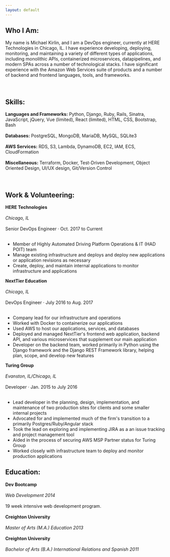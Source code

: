 ```yaml
---
layout: default
---
```


Who I Am:
---------
My name is Michael Kirlin, and I am a DevOps engineer, currently at HERE Technologies in Chicago, IL. I have experience developing, deploying, monitoring, and maintaining a variety of different types of applications, including monolithic APIs, containerized microservices, datapipelines, and modern SPAs across a number of technological stacks. I have significant experience with the Amazon Web Services suite of products and a number of backend and frontend languages, tools, and frameworks.
<br><br><br>

Skills:
---------
**Languages and Frameworks:** Python, Django, Ruby, Rails, Sinatra, JavaScript, jQuery, Vue (limited), React (limited), HTML, CSS, Bootstrap, Bash
<br><br>
**Databases:** PostgreSQL, MongoDB, MariaDB, MySQL, SQLite3
<br><br>
**AWS Services:** RDS, S3, Lambda, DynamoDB, EC2, IAM, ECS, CloudFormation
<br><br>
**Miscellaneous:** Terraform, Docker, Test-Driven Development, Object Oriented Design, UI/UX design, Git/Version Control
<br><br><br>

Work & Volunteering:
---------
**HERE Technologies**
<br><br>
*Chicago, IL*
<br><br>
Senior DevOps Engineer · Oct. 2017 to Current
<br><br>
- Member of Highly Automated Driving Platform Operations & IT (HAD POIT) team
- Manage existing infrastructure and deploys and deploy new applications or application revisions as necessary
- Create, deploy, and maintain internal applications to monitor infrastructure and applications

**NextTier Education**
<br><br>
*Chicago, IL*
<br><br>
DevOps Engineer · July 2016 to Aug. 2017
<br><br>
- Company lead for our infrastructure and operations
- Worked with Docker to containerize our applications
- Used AWS to host our applications, services, and databases
- Deployed and managed NextTier's frontend web application, backend API, and various microservices that supplement our main application
- Developer on the backend team, worked primarily in Python using the Django framework and the Django REST Framework library, helping plan, scope, and develop new features

**Turing Group**
<br><br>
*Evanston, IL/Chicago, IL*
<br><br>
Developer · Jan. 2015 to July 2016
<br><br>
- Lead developer in the planning, design, implementation, and maintenance of two production sites for clients and some smaller internal projects
- Advocated for and implemented much of the firm's transition to a primarily Postgres/Ruby/Angular stack
- Took the lead on exploring and implementing JIRA as a an issue tracking and project management tool
- Aided in the process of securing AWS MSP Partner status for Turing Group
- Worked closely with infrastructure team to deploy and monitor production applications

Education:
---------
**Dev Bootcamp**
<br><br>
*Web Development 2014*
<br><br>
19 week intensive web development program.
<br><br>
**Creighton University**
<br><br>
*Master of Arts (M.A.) Education 2013*
<br><br>
**Creighton University**
<br><br>
*Bachelor of Arts (B.A.) International Relations and Spanish 2011*
<br><br>